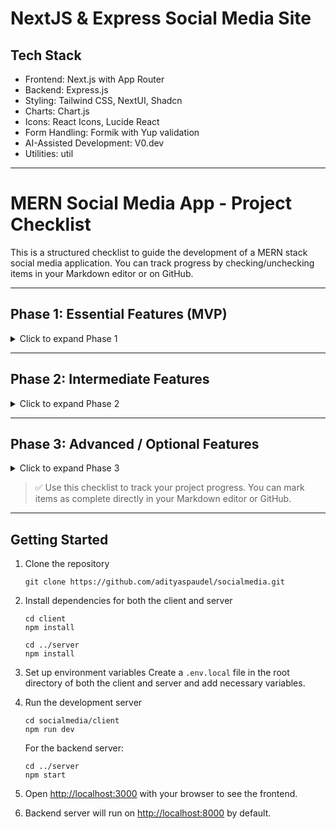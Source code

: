 # NextJS & Express Social Media Site

## Tech Stack

- Frontend: Next.js with App Router  
- Backend: Express.js  
- Styling: Tailwind CSS, NextUI, Shadcn  
- Charts: Chart.js  
- Icons: React Icons, Lucide React  
- Form Handling: Formik with Yup validation  
- AI-Assisted Development: V0.dev  
- Utilities: util  

---

# MERN Social Media App - Project Checklist

This is a structured checklist to guide the development of a MERN stack social media application. You can track progress by checking/unchecking items in your Markdown editor or on GitHub.

---

## **Phase 1: Essential Features (MVP)**

<details>
<summary>Click to expand Phase 1</summary>

- [x] **User Authentication & Authorization**
  - [x] Sign up / Log in / Log out
  - [x] JWT-based authentication
  - [x] Password hashing (bcrypt)
  
- [ ] **User Profiles**
  - [x] View profile
  - [ ] Edit profile (name, bio, profile picture)
  - [ ] Follow / Unfollow users

- [ ] **Posts**
  - [x] Create post (text)
  - [x] Read posts (feed)
  - [ ] Update post
  - [ ] Delete post

- [x] **Likes / Reactions**
  - [x] Like / Unlike posts
  - [x] Display number of likes

- [ ] **Comments**
  - [x] Add comment
  - [x] View comments
  - [ ] Delete comment (optional)

- [x] **Feed / Timeline**
  - [x] Display posts from followed users
  - [x] Display all public posts (optional)

</details>

---

## **Phase 2: Intermediate Features**

<details>
<summary>Click to expand Phase 2</summary>

- [ ] **Search**
  - [x] Search users by name/email
  - [ ] Search posts by content or hashtags

- [ ] **Notifications**
  - [ ] Notify when someone likes a post
  - [ ] Notify when someone comments
  - [ ] Notify when someone follows

- [ ] **Post Media**
  - [ ] Upload images with posts
  - [ ] Upload videos (optional)
  - [ ] Thumbnail preview in feed

- [ ] **Profile Customization**
  - [ ] Cover photo
  - [ ] Bio, website, social links

</details>

---

## **Phase 3: Advanced / Optional Features**

<details>
<summary>Click to expand Phase 3</summary>

- [ ] **Direct Messaging (DMs)**
  - [ ] Chat between users
  - [ ] Real-time using Socket.io

- [ ] **Stories**
  - [ ] Temporary posts (24-hour expiration)
  - [ ] Image/video stories

- [ ] **Hashtags & Trends**
  - [ ] Tag posts with hashtags
  - [ ] Show trending hashtags

- [ ] **Post Sharing / Repost**
  - [ ] Share other users’ posts
  - [ ] Repost to your feed

- [ ] **Reactions beyond Likes**
  - [ ] Multiple reactions (love, laugh, wow, etc.)

- [ ] **Real-time Feed Updates**
  - [ ] Live updates for posts
  - [ ] Live likes/comments count

</details>

> ✅ Use this checklist to track your project progress. You can mark items as complete directly in your Markdown editor or GitHub.

---

## Getting Started

1. Clone the repository

   ```
   git clone https://github.com/adityaspaudel/socialmedia.git
   ```

2. Install dependencies for both the client and server

   ```
   cd client
   npm install

   cd ../server
   npm install
   ```

3. Set up environment variables
   Create a `.env.local` file in the root directory of both the client and server and add necessary variables.

4. Run the development server

   ```
   cd socialmedia/client
   npm run dev
   ```

   For the backend server:

   ```
   cd ../server
   npm start
   ```

5. Open [http://localhost:3000](http://localhost:3000) with your browser to see the frontend.

6. Backend server will run on [http://localhost:8000](http://localhost:8000) by default.

<!-- ## Contributing

Please read [CONTRIBUTING.md](CONTRIBUTING.md) for details on our code of conduct and the process for submitting pull requests.

## License

This project is licensed under the MIT License - see the [LICENSE.md](LICENSE.md) file for details.
 -->
